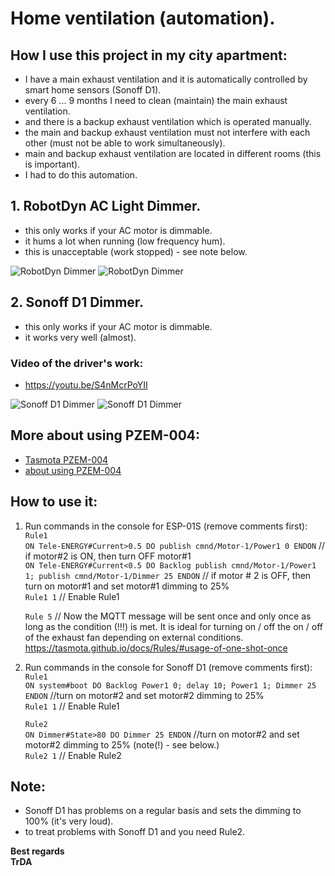# Home ventilation (automation). 
## How I use this project in my city apartment:
- I have a main exhaust ventilation and it is automatically controlled by smart home sensors (Sonoff D1).
- every 6 ... 9 months I need to clean (maintain) the main exhaust ventilation.
- and there is a backup exhaust ventilation which is operated manually.
- the main and backup exhaust ventilation must not interfere with each other (must not be able to work simultaneously).
- main and backup exhaust ventilation are located in different rooms (this is important).
- I had to do this automation.

## 1. RobotDyn AC Light Dimmer.  
 - this only works if your AC motor is dimmable.
 - it hums a lot when running (low frequency hum).
 - this is unacceptable (work stopped) - see note below.

![RobotDyn Dimmer](https://raw.githubusercontent.com/TrDA-hab/Projects/master/Home%20ventilation/PZEM-852.jpg)
![RobotDyn Dimmer](https://raw.githubusercontent.com/TrDA-hab/Projects/master/Home%20ventilation/20210331_202713.jpg)


## 2. Sonoff D1 Dimmer.  
 - this only works if your AC motor is dimmable.
 - it works very well (almost).
 
 ### Video of the driver's work:
 - https://youtu.be/S4nMcrPoYII
 
![Sonoff D1 Dimmer](https://raw.githubusercontent.com/TrDA-hab/Projects/master/Home%20ventilation/PZEM-862.jpg)
![Sonoff D1 Dimmer](https://raw.githubusercontent.com/TrDA-hab/Projects/master/Home%20ventilation/20210331_202908.jpg)

## More about using PZEM-004:
 - [Tasmota PZEM-004](https://tasmota.github.io/docs/PZEM-0XX/)
 - [about using PZEM-004](https://github.com/arendst/Tasmota/discussions/10567)

## How to use it:
1. Run commands in the console for ESP-01S (remove comments first):  
  `Rule1`  
  `ON Tele-ENERGY#Current>0.5 DO publish cmnd/Motor-1/Power1 0 ENDON`   // if motor#2 is ON, then turn OFF motor#1  
  `ON Tele-ENERGY#Current<0.5 DO Backlog publish cmnd/Motor-1/Power1 1; publish cmnd/Motor-1/Dimmer 25 ENDON`   // if motor # 2 is OFF, then turn on motor#1 and set motor#1 dimming to 25%  
  `Rule1 1`   // Enable Rule1  
    
    `Rule 5`   // Now the MQTT message will be sent once and only once as long as the condition (!!!) is met. It is ideal for turning on / off the on / off of the exhaust fan depending on external conditions.       
    https://tasmota.github.io/docs/Rules/#usage-of-one-shot-once
 

1. Run commands in the console for Sonoff D1 (remove comments first):  
  `Rule1`  
  `ON system#boot DO Backlog Power1 0; delay 10; Power1 1; Dimmer 25 ENDON`  //turn on motor#2 and set motor#2 dimming to 25%  
  `Rule1 1`   // Enable Rule1  
  
    `Rule2`  
    `ON Dimmer#State>80 DO Dimmer 25 ENDON`  //turn on motor#2 and set motor#2 dimming to 25% (note(!) - see below.)  
    `Rule2 1`   // Enable Rule2  

 ## Note:
- Sonoff D1 has problems on a regular basis and sets the dimming to 100% (it's very loud).  
- to treat problems with Sonoff D1 and you need Rule2.


**Best regards   
TrDA**
